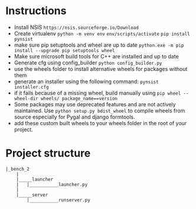 # Instructions 

- Install NSIS 
    `https://nsis.sourceforge.io/Download`
- Create virtualenv
    `python -m venv env`
    `env/scripts/activate`
    `pip install pynsist`
- make sure pip setuptools and wheel are up to date
    `python.exe -m pip install --upgrade pip setuptools wheel`
- Make sure microsoft build tools for C++ are installed and up to date
- Generate cfg using config_builder
    `python config_builder.py`
- use the wheels folder to install alternative wheels for packages without them
- generate an installer using the following command:
    `pynsist installer.cfg`
- if it fails because of a missing wheel, build manually using 
    `pip wheel --wheel-dir wheels/ package_name==version`
- Some packages may use deprecated features and are not actively maintained. Use 
    `python setup.py bdist_wheel` 
    to compile wheels from source 
    especially for Pygal and django formtools.
- add these custom built wheels to your wheels folder in the root of your project.


# Project structure 
```
|_bench_2
    |
    |_____launcher
    |   |___________launcher.py
    |
    |_____server
        |___________runserver.py
```

